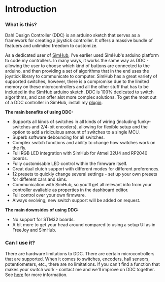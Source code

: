 # Introduction

### What is this?

Dahl Design Controller (DDC) is an arduino sketch that serves as a framework for creating a joystick controller. It offers a massive bundle of featuers and unlimited freedom to customize.&#x20;

As a dedicated user of [SimHub](https://github.com/SHWotever/SimHub), I've earlier used SimHub's arduino platform to code my controllers. In many ways, it works the same way as DDC - allowing the user to choose which kind of buttons are connected to the arduino, and then providing a set of algorithms that in the end uses the joystick library to communicate to computer. SimHub has a great variety of supported switches, however, there is a compromise due to the limited memory on these microcontrollers and all the other stuff that has to be included in the SimHub arduino sketch. DDC is 100% dedicated to switch algorithms, and can offer alot more complex solutions. To get the most out of a DDC controller in SimHub, install my [plugin](https://github.com/andreasdahl1987/DahlDesignProperties).

**The main benefits of using DDC:**

* Supports all kinds of switches in all kinds of wiring (including funky-switches and 2/4-bit encoders), allowing for flexible setup and the option to add a ridiculous amount of switches to a single MCU.
* Superb software debouncing for all switches.&#x20;
* Complex switch functions and ability to change how switches work on the fly.
* Full RGB LED integration with SimHub for Atmel 32U4 and RP2040 boards.
* Fully customisable LED control within the firmware itself.
* Great dual clutch support with different modes for different preferences.
* 12 presets to quickly change several settings - set up your own presets for different cars and sims.
* Communication with SimHub, so you'll get all relevant info from your controller avaliable as properties in the dashboard editor.
* Full control over your own firmware.
* Always evolving, new switch support will be added on request.

**The main downsides of using DDC:**

* No support for STM32 boards.
* A bit more to get your head around compared to using a setup UI as in FreeJoy and SimHub.&#x20;

### Can I use it?

There are hardware limitations to DDC. There are certain microcontrollers that are supported. When it comes to switches, encoders, hall sensors, potentiometers, etc., there are no limitations. If you can't find a function that makes your switch work - contact me and we'll improve on DDC together. See [here](supported-hardware.md) for more information.&#x20;
